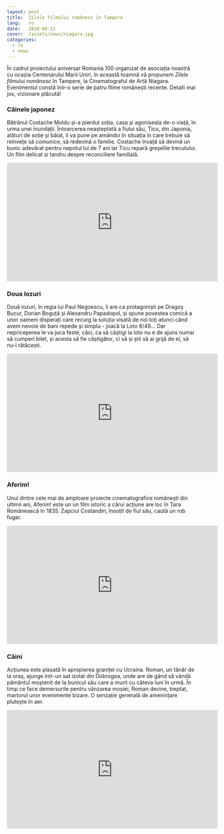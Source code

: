 ```yaml
---
layout: post
title:  Zilele filmului românesc în Tampere
lang:   ro
date:   2018-08-12
cover:  /assets/news/niagara.jpg
categories:
  - ro
  - news
---
```


În cadrul proiectului aniversar Romania 100 organizat de asociația noastră cu ocazia Centenarului Marii Uniri, în această toamnă vă propunem _Zilele filmului românesc_ în Tampere, la Cinematograful de Artă Niagara. Evenimentul constă într-o serie de patru filme românești recente. Detalii mai jos, vizionare plăcută!

### Câinele japonez

Bătrânul Costache Moldu și-a pierdut soția, casa și agoniseala de-o viață, în urma unei inundații. Întoarcerea neașteptată a fiului său, Ticu, din Japonia, alături de soție și băiat, îi va pune pe amândoi în situația în care trebuie să reînvețe să comunice, să redevină o familie. Costache învață să devină un bunic adevărat pentru nepotul lui de 7 ani iar Ticu repară greșelile trecutului. Un film delicat și tandru despre reconciliere familială.

<iframe width="560" height="315" src="https://www.youtube.com/embed/ghNAZtYg6Rg" frameborder="0" allow="autoplay; encrypted-media" allowfullscreen></iframe>

### Doua lozuri

Două lozuri, în regia lui Paul Negoescu, îi are ca protagoniști pe Dragoș Bucur, Dorian Boguță și Alexandru Papadopol, și spune povestea comică a unor oameni disperați care recurg la soluția visată de noi toți atunci când avem nevoie de bani repede și simplu - joacă la Loto 6/49...
Dar nepriceperea le va juca feste, căci, ca să câștigi la loto nu e de ajuns numai să cumperi bilet, și acesta să fie câștigător, ci să și știi să ai grijă de el, să nu-l rătăcești.

<iframe width="560" height="315" src="https://www.youtube.com/embed/j6GvCvAS22Q" frameborder="0" allow="autoplay; encrypted-media" allowfullscreen></iframe>

### Aferim!

Unul dintre cele mai de amploare proiecte cinematografice românești din ultimii ani, Aferim! este un un film istoric a cărui acțiune are loc în Țara Românească în 1835. Zapciul Costandin, însoțit de fiul său, caută un rob fugar.

<iframe width="560" height="315" src="https://www.youtube.com/embed/mmTYOY_jQWc" frameborder="0" allow="autoplay; encrypted-media" allowfullscreen></iframe>

### Câini

Acțiunea este plasată în apropierea graniței cu Ucraina. Roman, un tânăr de la oraș, ajunge într-un sat izolat din Dobrogea, unde are de gând să vândă pământul moștenit de la bunicul său care a murit cu câteva luni în urmă. În timp ce face demersurile pentru vânzarea moșiei, Roman devine, treptat, martorul unor evenimente bizare. O senzație generală de amenințare plutește în aer.

<iframe width="560" height="315" src="https://www.youtube.com/embed/J2KznXCOT6M" frameborder="0" allow="autoplay; encrypted-media" allowfullscreen></iframe>
